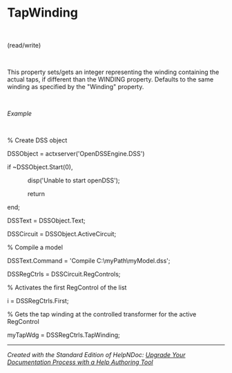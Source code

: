 # TapWinding

&nbsp;

(read/write)

&nbsp;

This property sets/gets an integer representing the winding containing the actual taps, if different than the WINDING property. Defaults to the same winding as specified by the "Winding" property.

&nbsp;

*Example*

&nbsp;

% Create DSS object

DSSObject = actxserver('OpenDSSEngine.DSS')

if ~DSSObject.Start(0),

&nbsp; &nbsp; &nbsp; &nbsp; &nbsp; &nbsp; disp('Unable to start openDSS');

&nbsp; &nbsp; &nbsp; &nbsp; &nbsp; &nbsp; return

end;

DSSText = DSSObject.Text;

DSSCircuit = DSSObject.ActiveCircuit;

% Compile a model &nbsp; &nbsp;

DSSText.Command = 'Compile C:\\myPath\\myModel.dss';

DSSRegCtrls = DSSCircuit.RegControls;

% Activates the first RegControl of the list

i = DSSRegCtrls.First;

% Gets the tap winding at the controlled transformer for the active RegControl

myTapWdg = DSSRegCtrls.TapWinding;

***
_Created with the Standard Edition of HelpNDoc: [Upgrade Your Documentation Process with a Help Authoring Tool](<https://www.helpndoc.com/news-and-articles/2022-09-27-why-use-a-help-authoring-tool-instead-of-microsoft-word-to-produce-high-quality-documentation/>)_
